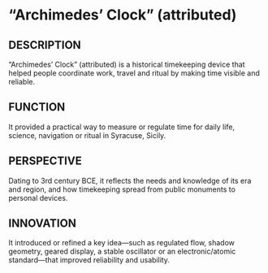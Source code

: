 ---
---
# “Archimedes’ Clock” (attributed)

## DESCRIPTION
“Archimedes’ Clock” (attributed) is a historical timekeeping device that helped people coordinate work, travel and ritual by making time visible and reliable.

## FUNCTION
It provided a practical way to measure or regulate time for daily life, science, navigation or ritual in Syracuse, Sicily.

## PERSPECTIVE
Dating to 3rd century BCE, it reflects the needs and knowledge of its era and region, and how timekeeping spread from public monuments to personal devices.

## INNOVATION
It introduced or refined a key idea—such as regulated flow, shadow geometry, geared display, a stable oscillator or an electronic/atomic standard—that improved reliability and usability.
